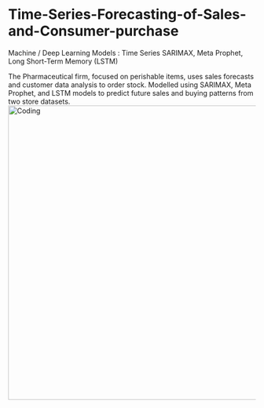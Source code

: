 # Time-Series-Forecasting-of-Sales-and-Consumer-purchase

 Machine / Deep Learning Models : Time Series SARIMAX, Meta Prophet, Long Short-Term Memory (LSTM) 
 
 The Pharmaceutical firm, focused on perishable items, uses sales forecasts and customer data analysis to order stock. Modelled using SARIMAX, Meta Prophet, and LSTM models to predict future sales and buying patterns from two store datasets.
<br>
 <img align="center" alt="Coding" width="600" src="https://cdn.dribbble.com/users/3593/screenshots/2475280/linechart.gif">
